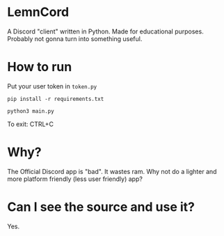 # LemnCord
A Discord "client" written in Python. Made for educational purposes. Probably not gonna turn into something useful.

# How to run
Put your user token in `token.py`

`pip install -r requirements.txt`

`python3 main.py`

To exit: CTRL+C

# Why?
The Official Discord app is "bad". It wastes ram. Why not do a lighter and more platform friendly (less user friendly) app?

# Can I see the source and use it?
Yes.
